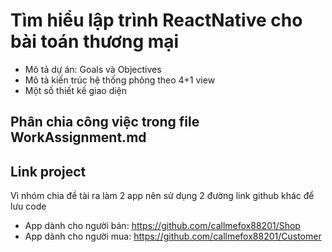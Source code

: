  # Tìm hiểu lập trình ReactNative cho bài toán thương mại

 - Mô tả dự án: Goals và Objectives
 - Mô tả kiến trúc hệ thống phỏng theo 4+1 view
 - Một số thiết kế giao diện
 
 ## Phân chia công việc trong file WorkAssignment.md
 
 ## Link project
 Vì nhóm chia đề tài ra làm 2 app nên sử dụng 2 đường link github khác để lưu code
 - App dành cho người bán: https://github.com/callmefox88201/Shop
 - App dành cho người mua: https://github.com/callmefox88201/Customer